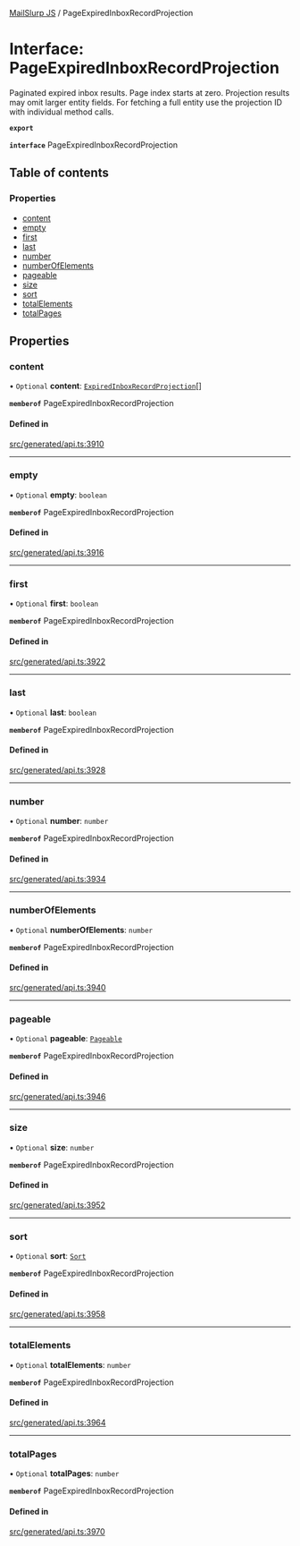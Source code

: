 [MailSlurp JS](../README.md) / PageExpiredInboxRecordProjection

# Interface: PageExpiredInboxRecordProjection

Paginated expired inbox results. Page index starts at zero. Projection results may omit larger entity fields. For fetching a full entity use the projection ID with individual method calls.

**`export`**

**`interface`** PageExpiredInboxRecordProjection

## Table of contents

### Properties

- [content](PageExpiredInboxRecordProjection.md#content)
- [empty](PageExpiredInboxRecordProjection.md#empty)
- [first](PageExpiredInboxRecordProjection.md#first)
- [last](PageExpiredInboxRecordProjection.md#last)
- [number](PageExpiredInboxRecordProjection.md#number)
- [numberOfElements](PageExpiredInboxRecordProjection.md#numberofelements)
- [pageable](PageExpiredInboxRecordProjection.md#pageable)
- [size](PageExpiredInboxRecordProjection.md#size)
- [sort](PageExpiredInboxRecordProjection.md#sort)
- [totalElements](PageExpiredInboxRecordProjection.md#totalelements)
- [totalPages](PageExpiredInboxRecordProjection.md#totalpages)

## Properties

### content

• `Optional` **content**: [`ExpiredInboxRecordProjection`](ExpiredInboxRecordProjection.md)[]

**`memberof`** PageExpiredInboxRecordProjection

#### Defined in

[src/generated/api.ts:3910](https://github.com/mailslurp/mailslurp-client/blob/5523864/src/generated/api.ts#L3910)

___

### empty

• `Optional` **empty**: `boolean`

**`memberof`** PageExpiredInboxRecordProjection

#### Defined in

[src/generated/api.ts:3916](https://github.com/mailslurp/mailslurp-client/blob/5523864/src/generated/api.ts#L3916)

___

### first

• `Optional` **first**: `boolean`

**`memberof`** PageExpiredInboxRecordProjection

#### Defined in

[src/generated/api.ts:3922](https://github.com/mailslurp/mailslurp-client/blob/5523864/src/generated/api.ts#L3922)

___

### last

• `Optional` **last**: `boolean`

**`memberof`** PageExpiredInboxRecordProjection

#### Defined in

[src/generated/api.ts:3928](https://github.com/mailslurp/mailslurp-client/blob/5523864/src/generated/api.ts#L3928)

___

### number

• `Optional` **number**: `number`

**`memberof`** PageExpiredInboxRecordProjection

#### Defined in

[src/generated/api.ts:3934](https://github.com/mailslurp/mailslurp-client/blob/5523864/src/generated/api.ts#L3934)

___

### numberOfElements

• `Optional` **numberOfElements**: `number`

**`memberof`** PageExpiredInboxRecordProjection

#### Defined in

[src/generated/api.ts:3940](https://github.com/mailslurp/mailslurp-client/blob/5523864/src/generated/api.ts#L3940)

___

### pageable

• `Optional` **pageable**: [`Pageable`](Pageable.md)

**`memberof`** PageExpiredInboxRecordProjection

#### Defined in

[src/generated/api.ts:3946](https://github.com/mailslurp/mailslurp-client/blob/5523864/src/generated/api.ts#L3946)

___

### size

• `Optional` **size**: `number`

**`memberof`** PageExpiredInboxRecordProjection

#### Defined in

[src/generated/api.ts:3952](https://github.com/mailslurp/mailslurp-client/blob/5523864/src/generated/api.ts#L3952)

___

### sort

• `Optional` **sort**: [`Sort`](Sort.md)

**`memberof`** PageExpiredInboxRecordProjection

#### Defined in

[src/generated/api.ts:3958](https://github.com/mailslurp/mailslurp-client/blob/5523864/src/generated/api.ts#L3958)

___

### totalElements

• `Optional` **totalElements**: `number`

**`memberof`** PageExpiredInboxRecordProjection

#### Defined in

[src/generated/api.ts:3964](https://github.com/mailslurp/mailslurp-client/blob/5523864/src/generated/api.ts#L3964)

___

### totalPages

• `Optional` **totalPages**: `number`

**`memberof`** PageExpiredInboxRecordProjection

#### Defined in

[src/generated/api.ts:3970](https://github.com/mailslurp/mailslurp-client/blob/5523864/src/generated/api.ts#L3970)
